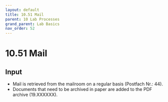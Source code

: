 ```yaml
---
layout: default
title: 10.51 Mail
parent: 10 Lab Processes
grand_parent: Lab Basics
nav_order: 52
---
```


# 10.51 Mail

## Input

- Mail is retrieved from the mailroom on a regular basis (Postfach Nr.: 44).
- Documents that need to be archived in paper are added to the PDF archive (19.XXXXXX).

